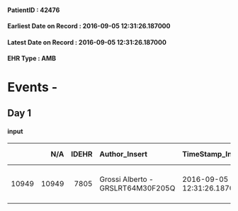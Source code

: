 
#### PatientID : 42476
#### Earliest Date on Record : 2016-09-05 12:31:26.187000
#### Latest Date on Record : 2016-09-05 12:31:26.187000
#### EHR Type : AMB

# Events - 

## Day 1

#### input
|       |    N/A |   IDEHR | Author_Insert                     | TimeStamp_Insert           | EHRType   |   PatientID |   IDDigitalSignDocument | persone_vicine   |   Unnamed: 0_x.1 |   IDANAMNESI_SOCIALE | Patient   | FamigliaAltro   | Paziente_T   | FamigliaAltro_T   |   Non_Rilevabile_x.1 | Note_Non_Rilevabile_x.1   | opt_Problemi   | chk_contr_sintomi   | opt_paziente_a   | opt_famiglia_a   | opt_adeguatezza   | opt_paziente_solo   | opt_presente_assente   | Presenza_minori   | Caregiver_principale                                                         | opt_capacita     | ds_familiari_coinv                   | opt_paziente_ad   | opt_caregiver_ad   | opt_inv_civile   | Needs     | Fragility   |
|------:|-------:|--------:|:----------------------------------|:---------------------------|:----------|------------:|------------------------:|:-----------------|-----------------:|---------------------:|:----------|:----------------|:-------------|:------------------|---------------------:|:--------------------------|:---------------|:--------------------|:-----------------|:-----------------|:------------------|:--------------------|:-----------------------|:------------------|:-----------------------------------------------------------------------------|:-----------------|:-------------------------------------|:------------------|:-------------------|:-----------------|:----------|:------------|
| 10949 |  10949 |    7805 | Grossi Alberto - GRSLRT64M30F205Q | 2016-09-05 12:31:26.187000 | AMB       |       42476 |                  482549 | N/A              |             4078 |                 2646 | Si#1      | Si#1            | Parziale#2   | Si#1              |                    0 | NR                        | No#0           | controllo sintomi#0 | Congruenti#1     | Congruenti#1     | No#0              | Si#1                | Presente#1             | No#0              | Sorella Maria Luisa che vive negli USA e che si √® trasferita per assisterla | Incrementabile#1 | Unico parente la sorella Maria Luisa | Totale#2          | Totale#2           | No#0             | Clinici#0 | nessuna#0   |


